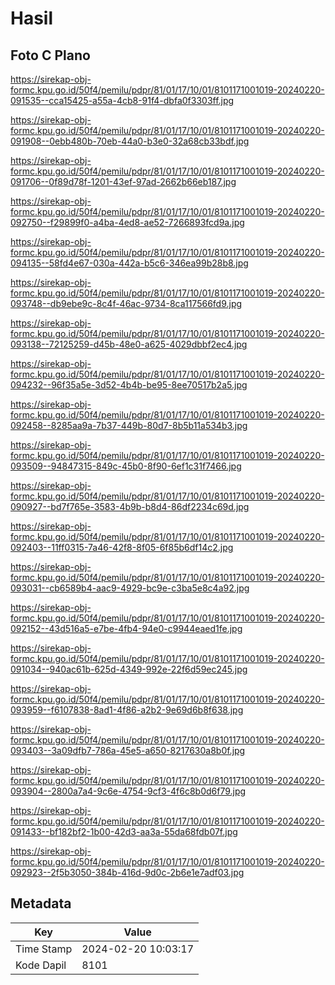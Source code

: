 # Hasil

## Foto C Plano

https://sirekap-obj-formc.kpu.go.id/50f4/pemilu/pdpr/81/01/17/10/01/8101171001019-20240220-091535--cca15425-a55a-4cb8-91f4-dbfa0f3303ff.jpg

https://sirekap-obj-formc.kpu.go.id/50f4/pemilu/pdpr/81/01/17/10/01/8101171001019-20240220-091908--0ebb480b-70eb-44a0-b3e0-32a68cb33bdf.jpg

https://sirekap-obj-formc.kpu.go.id/50f4/pemilu/pdpr/81/01/17/10/01/8101171001019-20240220-091706--0f89d78f-1201-43ef-97ad-2662b66eb187.jpg

https://sirekap-obj-formc.kpu.go.id/50f4/pemilu/pdpr/81/01/17/10/01/8101171001019-20240220-092750--f29899f0-a4ba-4ed8-ae52-7266893fcd9a.jpg

https://sirekap-obj-formc.kpu.go.id/50f4/pemilu/pdpr/81/01/17/10/01/8101171001019-20240220-094135--58fd4e67-030a-442a-b5c6-346ea99b28b8.jpg

https://sirekap-obj-formc.kpu.go.id/50f4/pemilu/pdpr/81/01/17/10/01/8101171001019-20240220-093748--db9ebe9c-8c4f-46ac-9734-8ca117566fd9.jpg

https://sirekap-obj-formc.kpu.go.id/50f4/pemilu/pdpr/81/01/17/10/01/8101171001019-20240220-093138--72125259-d45b-48e0-a625-4029dbbf2ec4.jpg

https://sirekap-obj-formc.kpu.go.id/50f4/pemilu/pdpr/81/01/17/10/01/8101171001019-20240220-094232--96f35a5e-3d52-4b4b-be95-8ee70517b2a5.jpg

https://sirekap-obj-formc.kpu.go.id/50f4/pemilu/pdpr/81/01/17/10/01/8101171001019-20240220-092458--8285aa9a-7b37-449b-80d7-8b5b11a534b3.jpg

https://sirekap-obj-formc.kpu.go.id/50f4/pemilu/pdpr/81/01/17/10/01/8101171001019-20240220-093509--94847315-849c-45b0-8f90-6ef1c31f7466.jpg

https://sirekap-obj-formc.kpu.go.id/50f4/pemilu/pdpr/81/01/17/10/01/8101171001019-20240220-090927--bd7f765e-3583-4b9b-b8d4-86df2234c69d.jpg

https://sirekap-obj-formc.kpu.go.id/50f4/pemilu/pdpr/81/01/17/10/01/8101171001019-20240220-092403--11ff0315-7a46-42f8-8f05-6f85b6df14c2.jpg

https://sirekap-obj-formc.kpu.go.id/50f4/pemilu/pdpr/81/01/17/10/01/8101171001019-20240220-093031--cb6589b4-aac9-4929-bc9e-c3ba5e8c4a92.jpg

https://sirekap-obj-formc.kpu.go.id/50f4/pemilu/pdpr/81/01/17/10/01/8101171001019-20240220-092152--43d516a5-e7be-4fb4-94e0-c9944eaed1fe.jpg

https://sirekap-obj-formc.kpu.go.id/50f4/pemilu/pdpr/81/01/17/10/01/8101171001019-20240220-091034--940ac61b-625d-4349-992e-22f6d59ec245.jpg

https://sirekap-obj-formc.kpu.go.id/50f4/pemilu/pdpr/81/01/17/10/01/8101171001019-20240220-093959--f6107838-8ad1-4f86-a2b2-9e69d6b8f638.jpg

https://sirekap-obj-formc.kpu.go.id/50f4/pemilu/pdpr/81/01/17/10/01/8101171001019-20240220-093403--3a09dfb7-786a-45e5-a650-8217630a8b0f.jpg

https://sirekap-obj-formc.kpu.go.id/50f4/pemilu/pdpr/81/01/17/10/01/8101171001019-20240220-093904--2800a7a4-9c6e-4754-9cf3-4f6c8b0d6f79.jpg

https://sirekap-obj-formc.kpu.go.id/50f4/pemilu/pdpr/81/01/17/10/01/8101171001019-20240220-091433--bf182bf2-1b00-42d3-aa3a-55da68fdb07f.jpg

https://sirekap-obj-formc.kpu.go.id/50f4/pemilu/pdpr/81/01/17/10/01/8101171001019-20240220-092923--2f5b3050-384b-416d-9d0c-2b6e1e7adf03.jpg


## Metadata

| Key        | Value               |
| ---------- | ------------------- |
| Time Stamp | 2024-02-20 10:03:17 |
| Kode Dapil | 8101                |



